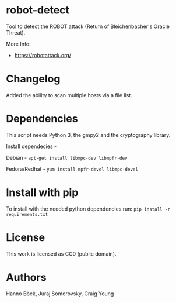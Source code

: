 # robot-detect

Tool to detect the ROBOT attack (Return of Bleichenbacher's Oracle Threat).

More Info:
* https://robotattack.org/

Changelog
============

Added the ability to scan multiple hosts via a file list.

Dependencies
============

This script needs Python 3, the gmpy2 and the cryptography library.

Install dependecies -

Debian - `apt-get install libmpc-dev libmpfr-dev`

Fedora/Redhat - `yum install mpfr-devel libmpc-devel`

Install with pip
================

To install with the needed python dependencies run:
`pip install -r requirements.txt`

License
=======

This work is licensed as CC0 (public domain).

Authors
=======

Hanno Böck, Juraj Somorovsky, Craig Young
